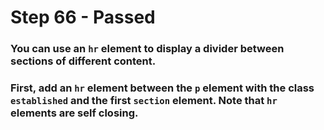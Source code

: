 # Step 66 - Passed

### You can use an `hr` element to display a divider between sections of different content.

### First, add an `hr` element between the `p` element with the class `established` and the first `section` element. Note that `hr` elements are self closing.
